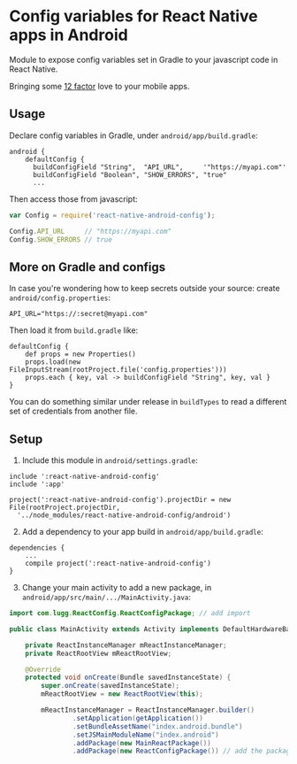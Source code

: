# Config variables for React Native apps in Android

Module to expose config variables set in Gradle to your javascript code in React Native.

Bringing some [12 factor](http://12factor.net/config) love to your mobile apps.


## Usage

Declare config variables in Gradle, under `android/app/build.gradle`:

```
android {
    defaultConfig {
      buildConfigField "String",  "API_URL",     '"https://myapi.com"'
      buildConfigField "Boolean", "SHOW_ERRORS", "true"
      ...
```

Then access those from javascript:

```js
var Config = require('react-native-android-config');

Config.API_URL     // "https://myapi.com"
Config.SHOW_ERRORS // true
```


## More on Gradle and configs

In case you're wondering how to keep secrets outside your source: create `android/config.properties`:

```
API_URL="https://:secret@myapi.com"
```

Then load it from `build.gradle` like:

```
defaultConfig {
    def props = new Properties()
    props.load(new FileInputStream(rootProject.file('config.properties')))
    props.each { key, val -> buildConfigField "String", key, val }
}
```

You can do something similar under release in `buildTypes` to read a different set of credentials from another file.


## Setup

1. Include this module in `android/settings.gradle`:
  
  ```
  include ':react-native-android-config'
  include ':app'

  project(':react-native-android-config').projectDir = new File(rootProject.projectDir,
    '../node_modules/react-native-android-config/android')
  ```
2. Add a dependency to your app build in `android/app/build.gradle`:
  
  ```
  dependencies {
      ...
      compile project(':react-native-android-config')
  }
  ```
3. Change your main activity to add a new package, in `android/app/src/main/.../MainActivity.java`:
  
  ```java
  import com.lugg.ReactConfig.ReactConfigPackage; // add import

  public class MainActivity extends Activity implements DefaultHardwareBackBtnHandler {

      private ReactInstanceManager mReactInstanceManager;
      private ReactRootView mReactRootView;

      @Override
      protected void onCreate(Bundle savedInstanceState) {
          super.onCreate(savedInstanceState);
          mReactRootView = new ReactRootView(this);

          mReactInstanceManager = ReactInstanceManager.builder()
                  .setApplication(getApplication())
                  .setBundleAssetName("index.android.bundle")
                  .setJSMainModuleName("index.android")
                  .addPackage(new MainReactPackage())
                  .addPackage(new ReactConfigPackage()) // add the package here
  ```

